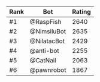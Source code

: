 Rank|Bot|Rating
---|---|---
#1|@RaspFish|2640
#2|@NimsiluBot|2635
#3|@NilatacBot|2429
#4|@anti-bot|2255
#5|@CatNail|2063
#6|@pawnrobot|1867
